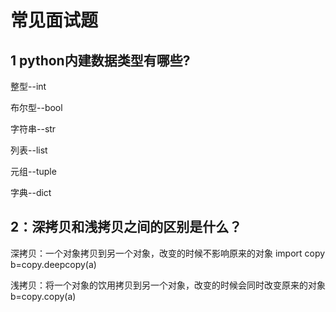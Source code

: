 # 常见面试题
  

## 1 python内建数据类型有哪些?

整型--int

布尔型--bool

字符串--str

列表--list

元组--tuple

字典--dict

## 2：深拷贝和浅拷贝之间的区别是什么？

深拷贝：一个对象拷贝到另一个对象，改变的时候不影响原来的对象
import copy
b=copy.deepcopy(a)

浅拷贝：将一个对象的饮用拷贝到另一个对象，改变的时候会同时改变原来的对象
b=copy.copy(a)









